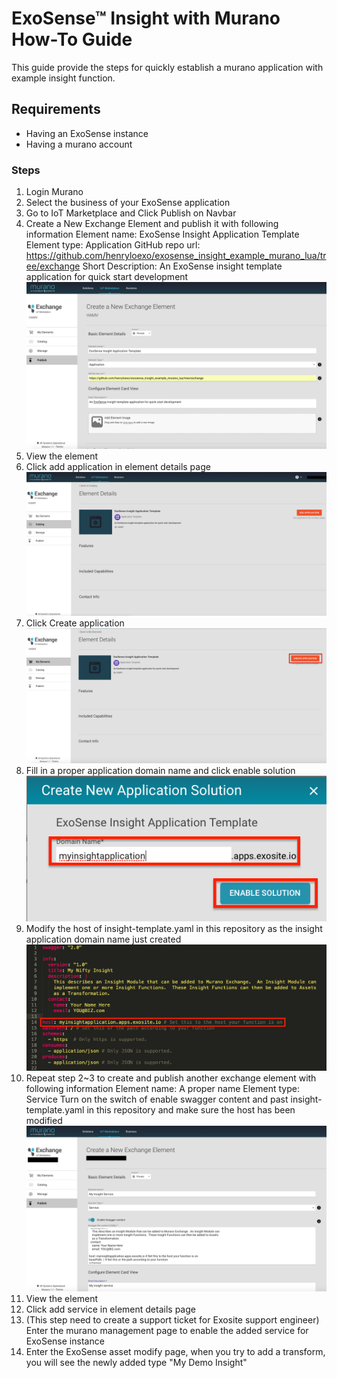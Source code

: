 # ExoSense™ Insight with Murano How-To Guide

This guide provide the steps for quickly establish a murano application with example insight function.

## Requirements
* Having an ExoSense instance
* Having a murano account 

### Steps
1. Login Murano
2. Select the business of your ExoSense application
3. Go to IoT Marketplace and Click Publish on Navbar
4. Create a New Exchange Element and publish it with following information
Element name: ExoSense Insight Application Template
Element type: Application
GitHub repo url: https://github.com/henryloexo/exosense_insight_example_murano_lua/tree/exchange
Short Description: An ExoSense insight template application for quick start development
![](./docimages/publish-private-exchange-element.png)
5. View the element 
6. Click add application in element details page
![](./docimages/add-application.png)
7. Click Create application
![](./docimages/create-application.png)
8. Fill in a proper application domain name and click enable solution
![](./docimages/enable-solution.png)
9. Modify the host of insight-template.yaml in this repository as the insight application domain name just created
![](./docimages/modify-host.png)
10. Repeat step 2~3 to create and publish another exchange element with following information
Element name: A proper name
Element type: Service
Turn on the switch of enable swagger content and past insight-template.yaml in this repository and make sure the host has been modified
![](./docimages/create-insight-service-element.png)
11. View the element 
12. Click add service in element details page
13. (This step need to create a support ticket for Exosite support engineer)
Enter the murano management page to enable the added service for ExoSense instance
14. Enter the ExoSense asset modify page, when you try to add a transform, you will see the newly added type "My Demo Insight"
